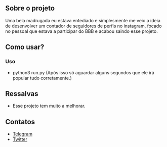 ## Sobre o projeto

Uma bela madrugada eu estava entediado e simplesmente me veio a ideia de desenvolver um contador de seguidores de perfis no instagram, focado no pessoal que estava a participar do BBB e acabou saindo esse projeto.

## Como usar?

### Uso

* python3 run.py (Após isso só aguardar alguns segundos que ele irá popular tudo corretamente.)

## Ressalvas

* Esse projeto tem muito a melhorar.

## Contatos

* [Telegram](https://t.me/SmookeyDev)
* [Twitter](https://twitter.com/SmookeyDev) 
